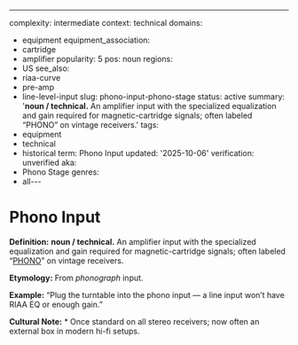 ---
complexity: intermediate
context: technical
domains:
- equipment
equipment_association:
- cartridge
- amplifier
popularity: 5
pos: noun
regions:
- US
see_also:
- riaa-curve
- pre-amp
- line-level-input
slug: phono-input-phono-stage
status: active
summary: '**noun / technical.** An amplifier input with the specialized equalization
  and gain required for magnetic-cartridge signals; often labeled “PHONO” on vintage
  receivers.'
tags:
- equipment
- technical
- historical
term: Phono Input
updated: '2025-10-06'
verification: unverified
aka:
- Phono Stage
genres:
- all---

# Phono Input

**Definition:** **noun / technical.** An amplifier input with the specialized equalization and gain required for magnetic-cartridge signals; often labeled “[PHONO](../p/phono-stage-hum.md)” on vintage receivers.

**Etymology:** From *phonograph* input.

**Example:** “Plug the turntable into the phono input — a line input won’t have RIAA EQ or enough gain.”

**Cultural Note:** * Once standard on all stereo receivers; now often an external box in modern hi-fi setups.

